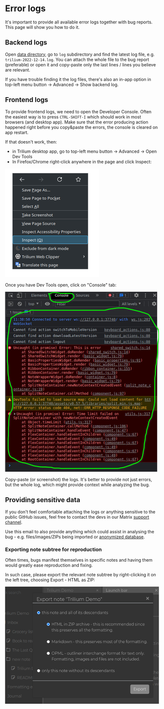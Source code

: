 # Error logs
It's important to provide all available error logs together with bug reports. This page will show you how to do it.

## Backend logs

Open [data directory](../Installation%20%26%20Setup/Data%20directory.md), go to `log` subdirectory and find the latest log file, e.g. `trilium-2022-12-14.log`. You can attach the whole file to the bug report (preferable) or open it and copy-paste only the last lines / lines you believe are relevant.

If you have trouble finding it the log files, there's also an in-app option in top-left menu button -> Advanced -> Show backend log.

## Frontend logs

To provide frontend logs, we need to open the Developer Console. Often the easiest way is to press `CTRL-SHIFT-I` which should work in most browsers (and desktop app). Make sure that the error producing action happened right before you copy&paste the errors, the console is cleared on app restart.

If that doesn't work, then:

*   in Trilium desktop app, go to top-left menu button -> Advanced -> Open Dev Tools
*   In Firefox/Chrome right-click anywhere in the page and click Inspect:

![](../Attachments/error-logs-firefox-context.png)

Once you have Dev Tools open, click on "Console" tab:

![](Error%20logs_image.png)

Copy-paste (or screenshot) the logs. It's better to provide not just errors, but the whole log, which might provide context while analyzing the bug.

## Providing sensitive data

If you don't feel comfortable attaching the logs or anything sensitive to the public GitHub issues, feel free to contact the devs in our Matrix [support channel](https://github.com/TriliumNext/Notes#-discuss-with-us).

Use this email to also provide anything which could assist in analysing the bug - e.g. files/images/ZIPs being imported or [anonymized database](Anonymized%20Database.md).

### Exporting note subtree for reproduction

Often times, bugs manifest themselves in specific notes and having them would greatly ease reproduction and fixing.

In such case, please export the relevant note subtree by right-clicking it on the left tree, choosing Export - HTML as ZIP:

![](../Attachments/error-logs-export-subtree.png)
